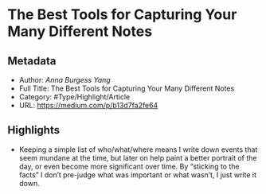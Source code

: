 # The Best Tools for Capturing Your Many Different Notes

## Metadata

* Author: *Anna Burgess Yang*
* Full Title: The Best Tools for Capturing Your Many Different Notes
* Category: #Type/Highlight/Article
* URL: https://medium.com/p/b13d7fa2fe64

## Highlights

* Keeping a simple list of who/what/where means I write down events that seem mundane at the time, but later on help paint a better portrait of the day, or even become more significant over time. By “sticking to the facts” I don’t pre-judge what was important or what wasn’t, I just write it down.
